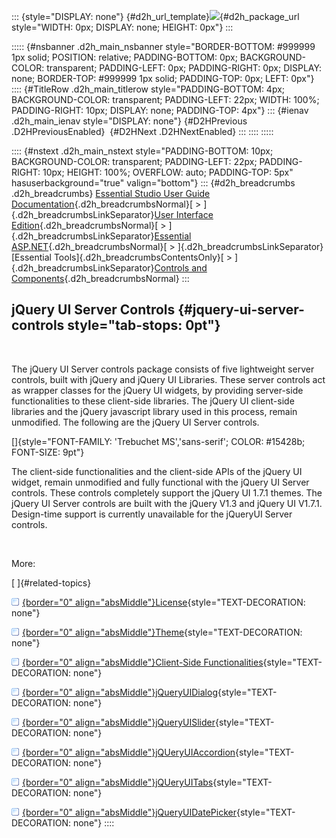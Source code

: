 ::: {style="DISPLAY: none"}
[](ms-xhelp:///?Id=d2h_url_template){#d2h_url_template}![](!package_url!){#d2h_package_url style="WIDTH: 0px; DISPLAY: none; HEIGHT: 0px"}
:::

::::: {#nsbanner .d2h_main_nsbanner style="BORDER-BOTTOM: #999999 1px solid; POSITION: relative; PADDING-BOTTOM: 0px; BACKGROUND-COLOR: transparent; PADDING-LEFT: 0px; PADDING-RIGHT: 0px; DISPLAY: none; BORDER-TOP: #999999 1px solid; PADDING-TOP: 0px; LEFT: 0px"}
:::: {#TitleRow .d2h_main_titlerow style="PADDING-BOTTOM: 4px; BACKGROUND-COLOR: transparent; PADDING-LEFT: 22px; WIDTH: 100%; PADDING-RIGHT: 10px; DISPLAY: none; PADDING-TOP: 4px"}
::: {#ienav .d2h_main_ienav style="DISPLAY: none"}
[](ms-xhelp:///?Id=196deeb3-c974-4255-aab0-dfa0accaa409){#D2HPrevious .D2HPreviousEnabled}  [](ms-xhelp:///?Id=287e9829-96ff-430a-ba5c-1b7d56bd8803){#D2HNext .D2HNextEnabled}
:::
::::
:::::

:::: {#nstext .d2h_main_nstext style="PADDING-BOTTOM: 10px; BACKGROUND-COLOR: transparent; PADDING-LEFT: 22px; PADDING-RIGHT: 10px; HEIGHT: 100%; OVERFLOW: auto; PADDING-TOP: 5px" hasuserbackground="true" valign="bottom"}
::: {#d2h_breadcrumbs .d2h_breadcrumbs}
[Essential Studio User Guide Documentation](ms-xhelp:///?Id=12457748-09e3-4d74-a240-8e049cedf030){.d2h_breadcrumbsNormal}[ \> ]{.d2h_breadcrumbsLinkSeparator}[User Interface Edition](ms-xhelp:///?Id=c29296b7-531c-413b-a0ec-488ca1f7f669){.d2h_breadcrumbsNormal}[ \> ]{.d2h_breadcrumbsLinkSeparator}[Essential ASP.NET](ms-xhelp:///?Id=25c35330-c127-4dad-9a92-ed79dc7261a6){.d2h_breadcrumbsNormal}[ \> ]{.d2h_breadcrumbsLinkSeparator}[Essential Tools]{.d2h_breadcrumbsContentsOnly}[ \> ]{.d2h_breadcrumbsLinkSeparator}[Controls and Components](ms-xhelp:///?Id=99dc3762-3a6c-4306-b62b-5aa347ed3105){.d2h_breadcrumbsNormal}
:::

## jQuery UI Server Controls {#jquery-ui-server-controls style="tab-stops: 0pt"}

 

The jQuery UI Server controls package consists of five lightweight server controls, built with jQuery and jQuery UI Libraries. These server controls act as wrapper classes for the jQuery UI widgets, by providing server-side functionalities to these client-side libraries. The jQuery UI client-side libraries and the jQuery javascript library used in this process, remain unmodified. The following are the jQuery UI Server controls.

[]{style="FONT-FAMILY: 'Trebuchet MS','sans-serif'; COLOR: #15428b; FONT-SIZE: 9pt"} 

The client-side functionalities and the client-side APIs of the jQuery UI widget, remain unmodified and fully functional with the jQuery UI Server controls. These controls completely support the jQuery UI 1.7.1 themes. The jQuery UI Server controls are built with the jQuery V1.3 and jQuery UI V1.7.1. Design-time support is currently unavailable for the jQueryUI Server controls.

 

More:

[ ]{#related-topics}

[![](button.gif){border="0" align="absMiddle"}License](ms-xhelp:///?Id=287e9829-96ff-430a-ba5c-1b7d56bd8803){style="TEXT-DECORATION: none"}

[![](button.gif){border="0" align="absMiddle"}Theme](ms-xhelp:///?Id=b61ff453-1ef6-441e-a016-54185aa48e6e){style="TEXT-DECORATION: none"}

[![](button.gif){border="0" align="absMiddle"}Client-Side Functionalities](ms-xhelp:///?Id=07c2d071-e33a-482d-8d86-775ea889203f){style="TEXT-DECORATION: none"}

[![](button.gif){border="0" align="absMiddle"}jQueryUIDialog](ms-xhelp:///?Id=1d22b837-0a3c-411e-84e4-105fc1f233ba){style="TEXT-DECORATION: none"}

[![](button.gif){border="0" align="absMiddle"}jQueryUISlider](ms-xhelp:///?Id=f767530c-92b2-4f95-9480-34fcbc37f2b0){style="TEXT-DECORATION: none"}

[![](button.gif){border="0" align="absMiddle"}jQUeryUIAccordion](ms-xhelp:///?Id=0382abd3-7c5f-41c7-9219-2ea9aad4de72){style="TEXT-DECORATION: none"}

[![](button.gif){border="0" align="absMiddle"}jQUeryUITabs](ms-xhelp:///?Id=251362df-5310-495b-a232-7ca0d5f61359){style="TEXT-DECORATION: none"}

[![](button.gif){border="0" align="absMiddle"}jQueryUIDatePicker](ms-xhelp:///?Id=89268e42-e318-48e9-95ed-ddd33211b5b1){style="TEXT-DECORATION: none"}
::::

